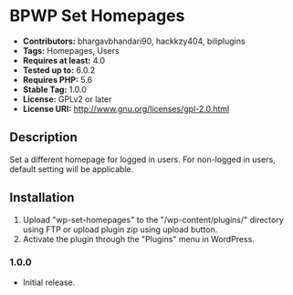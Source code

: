 # BPWP Set Homepages #
- **Contributors:** bhargavbhandari90, hackkzy404, biliplugins
- **Tags:** Homepages, Users 
- **Requires at least:** 4.0 
- **Tested up to:** 6.0.2 
- **Requires PHP:** 5.6 
- **Stable Tag:** 1.0.0 
- **License:** GPLv2 or later
- **License URI:** http://www.gnu.org/licenses/gpl-2.0.html 

## Description ##

Set a different homepage for logged in users.
For non-logged in users, default setting will be applicable.

## Installation ##
1. Upload "wp-set-homepages" to the "/wp-content/plugins/" directory using FTP or upload plugin zip using upload button.
2. Activate the plugin through the \"Plugins\" menu in WordPress.

### 1.0.0 ###
* Initial release.
